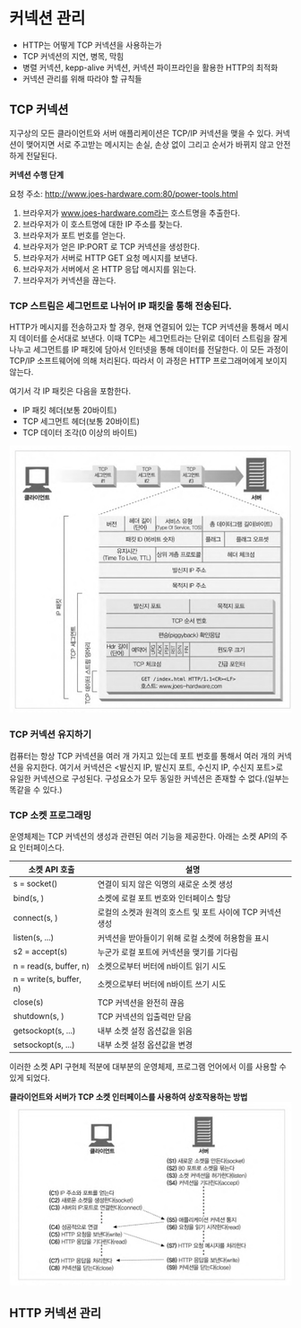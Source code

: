 # 커넥션 관리

-   HTTP는 어떻게 TCP 커넥션을 사용하는가
-   TCP 커넥션의 지연, 병목, 막힘
-   병렬 커넥션, kepp-alive 커넥션, 커넥션 파이프라인을 활용한 HTTP의 최적화
-   커넥션 관리를 위해 따라야 할 규칙들

## TCP 커넥션

지구상의 모든 클라이언트와 서버 애플리케이션은 TCP/IP 커넥션을 맺을 수 있다. 커넥션이 맺어지면 서로 주고받는 메시지는 손실, 손상 없이 그리고 순서가 바뀌지 않고 안전하게 전달된다.

**커넥션 수행 단계**

요청 주소: http://www.joes-hardware.com:80/power-tools.html

1. 브라우저가 www.joes-hardware.com라는 호스트명을 추출한다.
2. 브라우저가 이 호스트명에 대한 IP 주소를 찾는다.
3. 브라우저가 포트 번호를 얻는다.
4. 브라우저가 얻은 IP:PORT 로 TCP 커넥션을 생성한다.
5. 브라우저가 서버로 HTTP GET 요청 메시지를 보낸다.
6. 브라우저가 서버에서 온 HTTP 응답 메시지를 읽는다.
7. 브라우저가 커넥션을 끊는다.

### TCP 스트림은 세그먼트로 나뉘어 IP 패킷을 통해 전송된다.

HTTP가 메시지를 전송하고자 할 경우, 현재 연결되어 있는 TCP 커넥션을 통해서 메시지 데이터를 순서대로 보낸다. 이때 TCP는 세그먼트라는 단위로 데이터 스트림을 잘게 나누고 세그먼트를 IP 패킷에 담아서 인터넷을 통해 데이터를 전달한다. 이 모든 과정이 TCP/IP 소프트웨어에 의해 처리된다. 따라서 이 과정은 HTTP 프로그래머에게 보이지 않는다.

여기서 각 IP 패킷은 다음을 포함한다.

-   IP 패킷 헤더(보통 20바이트)
-   TCP 세그먼트 헤더(보통 20바이트)
-   TCP 데이터 조각(0 이상의 바이트)

![각 IP 패킷에 담긴 데이터](001F1DCD-8C57-45F8-BD8F-B36AA705EA99_1_201_a.jpeg)

### TCP 커넥션 유지하기

컴퓨터는 항상 TCP 커넥션을 여러 개 가지고 있는데 포트 번호를 통해서 여러 개의 커넥션을 유지한다. 여기서 커넥션은 <발신지 IP, 발신지 포트, 수신지 IP, 수신지 포트>로 유일한 커넥션으로 구성된다. 구성요소가 모두 동일한 커넥션은 존재할 수 없다.(일부는 똑같을 수 있다.)

### TCP 소켓 프로그래밍

운영체제는 TCP 커넥션의 생성과 관련된 여러 기능을 제공한다. 아래는 소켓 API의 주요 인터페이스다.

| 소켓 API 호출                | 설명                                                       |
| ---------------------------- | ---------------------------------------------------------- |
| s = socket(<parameters>)     | 연결이 되지 않은 익명의 새로운 소켓 생성                   |
| bind(s, <local IP:port>)     | 소켓에 로컬 포트 번호와 인터페이스 할당                    |
| connect(s, <remote IP:port>) | 로컬의 소켓과 원격의 호스트 및 포트 사이에 TCP 커넥션 생성 |
| listen(s, ...)               | 커넥션을 받아들이기 위해 로컬 소켓에 허용함을 표시         |
| s2 = accept(s)               | 누군가 로컬 포트에 커넥션을 맺기를 기다림                  |
| n = read(s, buffer, n)       | 소켓으로부터 버터에 n바이트 읽기 시도                      |
| n = write(s, buffer, n)      | 소켓으로부터 버터에 n바이트 쓰기 시도                      |
| close(s)                     | TCP 커넥션을 완전히 끊음                                   |
| shutdown(s, <side>)          | TCP 커넥션의 입출력만 닫음                                 |
| getsockopt(s, ...)           | 내부 소켓 설정 옵션값을 읽음                               |
| setsockopt(s, ...)           | 내부 소켓 설정 옵션값을 변경                               |

이러한 소켓 API 구현체 적분에 대부분의 운영체제, 프로그램 언어에서 이를 사용할 수 있게 되었다.

**클라이언트와 서버가 TCP 소켓 인터페이스를 사용하여 상호작용하는 방법**
![클라이언트와 서버가 TCP 소켓 인터페이스를 사용하여 상호작용하는 방법](F2ADDF23-C732-41B8-A1A9-691990750AE7_1_201_a.jpeg)

## HTTP 커넥션 관리
